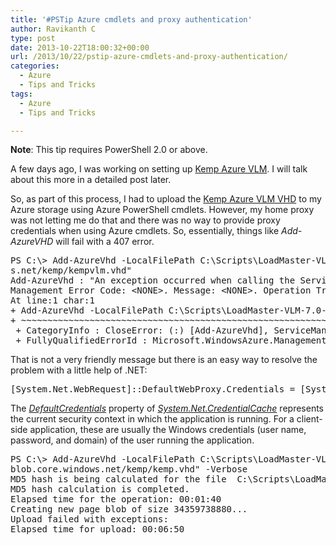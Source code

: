 ```yaml
---
title: '#PSTip Azure cmdlets and proxy authentication'
author: Ravikanth C
type: post
date: 2013-10-22T18:00:32+00:00
url: /2013/10/22/pstip-azure-cmdlets-and-proxy-authentication/
categories:
  - Azure
  - Tips and Tricks
tags:
  - Azure
  - Tips and Tricks

---
```

**Note**: This tip requires PowerShell 2.0 or above.

A few days ago, I was working on setting up [Kemp Azure VLM][1]. I will talk about this more in a detailed post later.

So, as part of this process, I had to upload the [Kemp Azure VLM VHD][2] to my Azure storage using Azure PowerShell cmdlets. However, my home proxy was not letting me do that and there was no way to provide proxy credentials when using Azure cmdlets. So, essentially, things like _Add-AzureVHD_ will fail with a 407 error.

<pre class="brush: powershell; title: ; notranslate" title="">PS C:\&gt; Add-AzureVhd -LocalFilePath C:\Scripts\LoadMaster-VLM-7.0-3-Azure.vhd -Destination "http://mystorage.blob.core.window
s.net/kemp/kempvlm.vhd"
Add-AzureVhd : "An exception occurred when calling the ServiceManagement API. HTTP Status Code: 407. Service
Management Error Code: &lt;NONE&gt;. Message: &lt;NONE&gt;. Operation Tracking ID: &lt;NONE&gt;."
At line:1 char:1
+ Add-AzureVhd -LocalFilePath C:\Scripts\LoadMaster-VLM-7.0-3-Azure.vhd -Destination ...
+ ~~~~~~~~~~~~~~~~~~~~~~~~~~~~~~~~~~~~~~~~~~~~~~~~~~~~~~~~~~~~~~~~~~~~~~~~~~~~~~~~
 + CategoryInfo : CloseError: (:) [Add-AzureVhd], ServiceManagementClientException
 + FullyQualifiedErrorId : Microsoft.WindowsAzure.Management.ServiceManagement.StorageServices.AddAzureVhdCommand
</pre>

That is not a very friendly message but there is an easy way to resolve the problem with a little help of .NET:

<pre class="brush: powershell; title: ; notranslate" title="">[System.Net.WebRequest]::DefaultWebProxy.Credentials = [System.Net.CredentialCache]::DefaultCredentials
</pre>

The [_DefaultCredentials_][3] property of [_System.Net.CredentialCache_][4] represents the current security context in which the application is running. For a client-side application, these are usually the Windows credentials (user name, password, and domain) of the user running the application.

<pre class="brush: powershell; title: ; notranslate" title="">PS C:\&gt; Add-AzureVhd -LocalFilePath C:\Scripts\LoadMaster-VLM-7.0-3-Azure.vhd -Destination "http://mystorage.
blob.core.windows.net/kemp/kemp.vhd" -Verbose
MD5 hash is being calculated for the file  C:\Scripts\LoadMaster-VLM-7.0-3-Azure.vhd.
MD5 hash calculation is completed.
Elapsed time for the operation: 00:01:40
Creating new page blob of size 34359738880...
Upload failed with exceptions:
Elapsed time for upload: 00:06:50
</pre>

[1]: http://kemptechnologies.com/en/news/kemp-announces-first-full-featured-layer-7-capable-application-delivery-controller-windows
[2]: http://kemptechnologies.com/load-balancer-for-azure
[3]: http://msdn.microsoft.com/en-us/library/system.net.credentialcache.defaultcredentials(v=vs.110).aspx
[4]: http://msdn.microsoft.com/en-us/library/System.Net.CredentialCache(v=vs.110).aspx